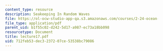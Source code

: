 ```yaml
---
content_type: resource
description: Seakeeping In Random Waves
file: https://ol-ocw-studio-app-qa.s3.amazonaws.com/courses/2-24-ocean-wave-interaction-with-ships-and-offshore-energy-systems-13-022-spring-2002/712feb53dec3237207ce53538bc79086_lecture17.pdf
file_type: application/pdf
parent_uid: b1f55c02-d242-5d17-a987-ec73a18bb098
resourcetype: Document
title: lecture17.pdf
uid: 712feb53-dec3-2372-07ce-53538bc79086
---
```

